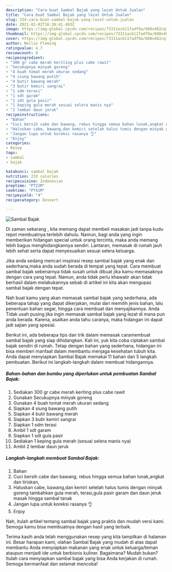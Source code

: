 ```yaml
---
description: "Cara buat Sambal Bajak yang lezat Untuk Jualan"
title: "Cara buat Sambal Bajak yang lezat Untuk Jualan"
slug: 334-cara-buat-sambal-bajak-yang-lezat-untuk-jualan
date: 2021-02-02T16:30:41.493Z
image: https://img-global.cpcdn.com/recipes/73311acb11fadf9a/680x482cq70/sambal-bajak-foto-resep-utama.jpg
thumbnail: https://img-global.cpcdn.com/recipes/73311acb11fadf9a/680x482cq70/sambal-bajak-foto-resep-utama.jpg
cover: https://img-global.cpcdn.com/recipes/73311acb11fadf9a/680x482cq70/sambal-bajak-foto-resep-utama.jpg
author: Nellie Fleming
ratingvalue: 4.7
reviewcount: 8
recipeingredient:
- "300 gr cabe merah keriting plus cabe rawit"
- "Secukupnya minyak goreng"
- "4 buah tomat merah ukuran sedang"
- "4 siung bawang putih"
- "4 butir bawang merah"
- "3 butir kemiri sangrai"
- "1 sdm terasi"
- "1 sdt garam"
- "1 sdt gula pasir"
- "1 keping gula merah sesuai selera manis nya"
- "2 lembar daun jeruk"
recipeinstructions:
- "Bahan"
- "Cuci bersih cabe dan bawang, rebus hingga semua bahan lunak,angkat dan tiriskan,"
- "Haluskan cabe, bawang,dan kemiri setelah halus tumis dengan minyak goreng tambahkan gula merah, terasi,gula pasir garam dan daun jeruk masak hingga sambal tanak"
- "Jangan lupa untuk koreksi rasanya 👌"
- "Enjoy"
categories:
- Resep
tags:
- sambal
- bajak

katakunci: sambal bajak 
nutrition: 233 calories
recipecuisine: Indonesian
preptime: "PT22M"
cooktime: "PT41M"
recipeyield: "4"
recipecategory: Dessert

---
```



![Sambal Bajak](https://img-global.cpcdn.com/recipes/73311acb11fadf9a/680x482cq70/sambal-bajak-foto-resep-utama.jpg)

Di zaman  sekarang , kita memang dapat membeli masakan jadi tanpa kudu repot membuatnya terlebih dahulu. Namun, bagi anda yang ingin memberikan hidangan special untuk orang tercinta, maka anda memang lebih bagus menghidangkannya sendiri. Lantaran, memasak di rumah jauh lebih sehat serta dapat menyesuaikan sesuai selera keluarga.

Jika anda sedang mencari inspirasi resep sambal bajak yang enak dan sederhana,maka anda sudah berada di tempat yang tepat. Cara membuat sambal bajak  sebenarnya tidak susah untuk dibuat jika kamu memasaknya dengan cara yang tepat. Namun, anda tidak perlu khawatir akan tidak berhasil dalam melakukannya 
sebab di artikel ini kita akan mengupas sambal bajak dengan tepat.  



Nah buat kamu yang akan memasak sambal bajak yang sederhana, ada beberapa tahap yang dapat dikerjakan, mulai dari memilih jenis bahan, lalu penentuan bahan segar, hingga cara membuat dan menyajikannya. Anda Tidak usah pusing jika ingin memasak sambal bajak yang lezat di mana pun anda berada. Karena, asalkan anda  tahu caranya, maka hidangan ini dapat jadi sajian yang spesial.

Berikut ini, ada beberapa tips dan trik dalam memasak caramembuat sambal bajak yang siap dihidangkan. Kali ini, yuk kita coba ciptakan sambal bajak sendiri di rumah. Tetap dengan bahan yang sederhana, hidangan ini bisa memberi manfaat dalam membantu menjaga kesehatan tubuh kita. Anda dapat menyiapkan Sambal Bajak memakai 11 bahan dan 5 langkah pembuatan. Berikut ini langkah-langkah dalam membuat hidangannya.

<!--inarticleads1-->

##### Bahan-bahan dan bumbu yang diperlukan untuk pembuatan Sambal Bajak:

1. Sediakan 300 gr cabe merah keriting plus cabe rawit
1. Gunakan Secukupnya minyak goreng
1. Gunakan 4 buah tomat merah ukuran sedang
1. Siapkan 4 siung bawang putih
1. Siapkan 4 butir bawang merah
1. Siapkan 3 butir kemiri sangrai
1. Siapkan 1 sdm terasi
1. Ambil 1 sdt garam
1. Siapkan 1 sdt gula pasir
1. Sediakan 1 keping gula merah (sesuai selera manis nya)
1. Ambil 2 lembar daun jeruk




<!--inarticleads2-->

##### Langkah-langkah membuat Sambal Bajak:

1. Bahan
1. Cuci bersih cabe dan bawang, rebus hingga semua bahan lunak,angkat dan tiriskan,
1. Haluskan cabe, bawang,dan kemiri setelah halus tumis dengan minyak goreng tambahkan gula merah, terasi,gula pasir garam dan daun jeruk masak hingga sambal tanak
1. Jangan lupa untuk koreksi rasanya 👌
1. Enjoy




Nah, itulah artikel tentang  sambal bajak  yang praktis dan mudah versi kami. Semoga kamu bisa membuatnya dengan hasil yang terbaik. 

Terima kasih anda telah menggunakan resep yang kita tampilkan di halaman ini. Besar harapan kami, olahan  Sambal Bajak yang mudah di atas dapat membantu Anda menyiapkan makanan yang enak untuk keluarga/teman ataupun menjadi ide untuk berbisnis kuliner. Bagaimana? Mudah bukan? Itulah cara menyiapkan sambal bajak yang bisa Anda kerjakan di rumah. Semoga bermanfaat dan selamat mencoba!

